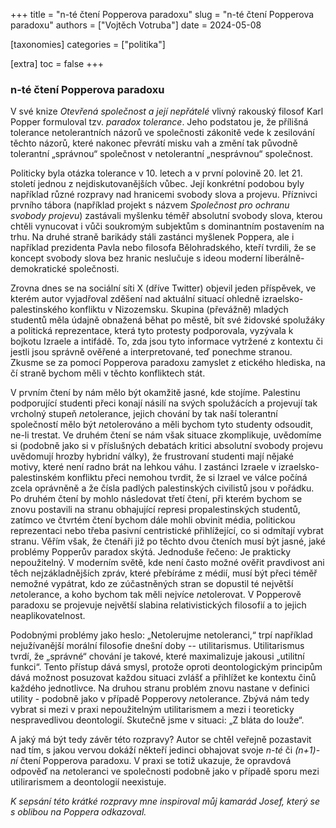 +++
title = "n-té čtení Popperova paradoxu"
slug = "n-té čtení Popperova paradoxu"
authors = ["Vojtěch Votruba"]
date = 2024-05-08

[taxonomies]
categories = ["politika"]

[extra]
toc = false
+++

### n-té čtení Popperova paradoxu

V své knize _Otevřená společnost a její nepřátelé_ vlivný rakouský filosof Karl Popper formuloval tzv. _paradox tolerance_. Jeho podstatou je, že přílišná tolerance netolerantních názorů ve společnosti zákonitě vede k zesilování těchto názorů, které nakonec převrátí misku vah a změní tak původně tolerantní „správnou“ společnost v netolerantní „nesprávnou“ společnost.

Politicky byla otázka tolerance v 10. letech a v první polovině 20. let 21. století jednou z nejdiskutovanějších vůbec. Její konkrétní podobou byly například různé rozpravy nad hranicemi svobody slova a projevu.
Příznivci prvního tábora (například projekt s názvem *Společnost pro ochranu svobody projevu*) zastávali myšlenku téměř absolutní svobody slova, kterou chtěli vynucovat i vůči soukromým subjektům s dominantním postavením na trhu. Na druhé straně barikády stáli zastánci myšlenek Poppera, ale i například prezidenta Pavla nebo filosofa Bělohradského, kteří tvrdili, že se koncept svobody slova bez hranic neslučuje s ideou moderní liberálně-demokratické společnosti.

Zrovna dnes se na sociální síti X (dříve Twitter) objevil jeden příspěvek, ve kterém autor vyjadřoval zděšení nad aktuální situací ohledně izraelsko-palestinského konfliktu v Nizozemsku. Skupina (převážně) mladých studentů měla údajně obnažená běhat po městě, bít své židovské spolužáky a politická reprezentace, která tyto protesty podporovala, vyzývala k bojkotu Izraele a intifádě. To, zda jsou tyto informace vytržené z kontextu či jestli jsou správně ověřené a interpretované, teď ponechme stranou. Zkusme se za pomocí Popperova paradoxu zamyslet z etického hlediska, na čí straně bychom měli v těchto konfliktech stát.

V prvním čtení by nám mělo být okamžitě jasné, kde stojíme. Palestinu podporující studenti přeci konají násilí na svých spolužácích a projevují tak vrcholný stupeň *ne*tolerance, jejich chování by tak naší tolerantní společností mělo být *ne*tolerováno a měli bychom tyto studenty odsoudit, ne-li trestat.
Ve druhém čtení se nám však situace zkomplikuje, uvědomíme si (podobně jako si v příslušných debatách kritici absolutní svobody projevu uvědomují hrozby hybridní války), že frustrovaní studenti mají nějaké motivy, které není radno brát na lehkou váhu. I zastánci Izraele v izraelsko-palestinském konfliktu přeci nemohou tvrdit, že si Izrael ve válce počíná zcela oprávněně a že čísla padlých palestinských civilistů jsou v pořádku.
Po druhém čtení by mohlo následovat třetí čtení, při kterém bychom se znovu postavili na stranu obhajující represi  propalestinských studentů, zatímco ve čtvrtém čtení bychom dále mohli obvinit média, politickou reprezentaci nebo třeba pasivní centristické přihlížející, co si odmítají vybrat stranu. Věřím však, že čtenáři již po těchto dvou čteních musí být jasné, jaké problémy Popperův paradox skýtá. Jednoduše řečeno: Je prakticky nepoužitelný. V moderním světě, kde není často možné ověřit pravdivost ani těch nejzákladnějších zpráv, které přebíráme z médií, musí být přeci téměř nemožné vypátrat, kdo ze zúčastněných stran se dopustil té největší *ne*tolerance, a koho bychom tak měli nejvíce *ne*tolerovat. V Popperově paradoxu se projevuje největší slabina relativistických filosofií a to jejich neaplikovatelnost.

Podobnými problémy jako heslo: „Netolerujme netoleranci,“  trpí například nejužívanější morální filosofie dnešní doby -- utilitarismus. Utilitarismus tvrdí, že „správné“ chování je takové, které maximalizuje jakousi „utilitní funkci“. Tento přístup dává smysl, protože oproti deontologickým principům dává možnost posuzovat každou situaci zvlášť a přihlížet ke kontextu činů každého jednotlivce. Na druhou stranu problém znovu nastane v definici utility - podobně jako v případě Popperovy *ne*tolerance. Zbývá nám tedy vybrat si mezi v praxi nepoužitelným utilitarismem a mezi i teoreticky nespravedlivou deontologií. Skutečně jsme v situaci: „Z bláta do louže“.

A jaký má být tedy závěr této rozpravy? Autor se chtěl veřejně pozastavit nad tím, s jakou vervou dokáží někteří jedinci obhajovat svoje *n-té*  či  *(n+1)-ní* čtení Popperova paradoxu. V praxi se totiž ukazuje, že opravdová odpověď na *ne*toleranci ve společnosti podobně jako v případě sporu mezi utilirarismem a deontologií neexistuje.

*K sepsání této krátké rozpravy mne inspiroval můj kamarád Josef, který se s oblibou na Poppera odkazoval.*
